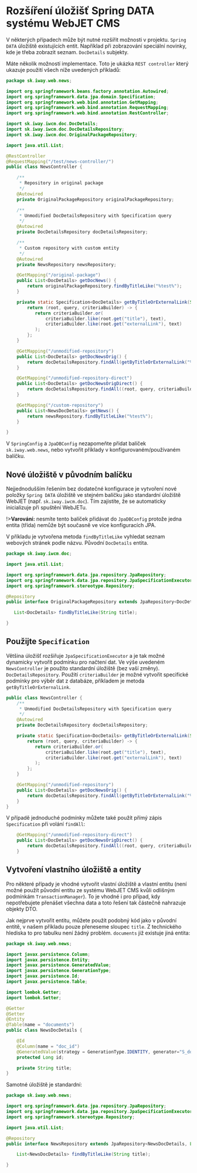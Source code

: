 # Rozšíření úložišť Spring DATA systému WebJET CMS

V některých případech může být nutné rozšířit možnosti v projektu. `Spring DATA` úložiště existujících entit. Například při zobrazování speciální novinky, kde je třeba zobrazit seznam. `DocDetails` subjekty.

Máte několik možností implementace. Toto je ukázka `REST controller` který ukazuje použití všech níže uvedených příkladů:

```java
package sk.iway.web.news;

import org.springframework.beans.factory.annotation.Autowired;
import org.springframework.data.jpa.domain.Specification;
import org.springframework.web.bind.annotation.GetMapping;
import org.springframework.web.bind.annotation.RequestMapping;
import org.springframework.web.bind.annotation.RestController;

import sk.iway.iwcm.doc.DocDetails;
import sk.iway.iwcm.doc.DocDetailsRepository;
import sk.iway.iwcm.doc.OriginalPackageRepository;

import java.util.List;

@RestController
@RequestMapping("/test/news-controller/")
public class NewsController {

    /**
     * Repository in original package
     */
    @Autowired
    private OriginalPackageRepository originalPackageRepository;

    /**
     * Unmodified DocDetailsRepository with Specification query
     */
    @Autowired
    private DocDetailsRepository docDetailsRepository;

    /**
     * Custom repository with custom entity
     */
    @Autowired
    private NewsRepository newsRepository;

    @GetMapping("/original-package")
    public List<DocDetails> getDocNews() {
        return originalPackageRepository.findByTitleLike("%test%");
    }

    private static Specification<DocDetails> getByTitleOrExternalLink(String text) {
        return (root, query, criteriaBuilder) -> {
           return criteriaBuilder.or(
               criteriaBuilder.like(root.get("title"), text),
               criteriaBuilder.like(root.get("externalLink"), text)
           );
        };
    }

    @GetMapping("/unmodified-repository")
    public List<DocDetails> getDocNewsOrig() {
        return docDetailsRepository.findAll(getByTitleOrExternalLink("%test%"));
    }

    @GetMapping("/unmodified-repository-direct")
    public List<DocDetails> getDocNewsOrigDirect() {
        return docDetailsRepository.findAll((root, query, criteriaBuilder) -> criteriaBuilder.like(root.get("title"), "%test%"));
    }

    @GetMapping("/custom-repository")
    public List<NewsDocDetails> getNews() {
        return newsRepository.findByTitleLike("%test%");
    }

}
```

V `SpringConfig` a `JpaDBConfig` nezapomeňte přidat balíček `sk.iway.web.news`, nebo vytvořit příklady v konfigurovaném/používaném balíčku.

## Nové úložiště v původním balíčku

Nejjednodušším řešením bez dodatečné konfigurace je vytvoření nové položky `Spring DATA` úložiště ve stejném balíčku jako standardní úložiště WebJET (např. `sk.iway.iwcm.doc`). Tím zajistíte, že se automaticky inicializuje při spuštění WebJETu.

!>**Varování:** nesmíte tento balíček přidávat do `JpaDBConfig` protože jedna entita (třída) nemůže být současně ve více konfiguracích JPA.

V příkladu je vytvořena metoda `findByTitleLike` vyhledat seznam webových stránek podle názvu. Původní `DocDetails` entita.

```java
package sk.iway.iwcm.doc;

import java.util.List;

import org.springframework.data.jpa.repository.JpaRepository;
import org.springframework.data.jpa.repository.JpaSpecificationExecutor;
import org.springframework.stereotype.Repository;

@Repository
public interface OriginalPackageRepository extends JpaRepository<DocDetails, Long>, JpaSpecificationExecutor<DocDetails> {

   List<DocDetails> findByTitleLike(String title);

}
```

## Použijte `Specification`

Většina úložišť rozšiřuje `JpaSpecificationExecutor` a je tak možné dynamicky vytvořit podmínku pro načtení dat. Ve výše uvedeném `NewsController` je použito standardní úložiště (bez vaší změny). `DocDetailsRepository`. Použití `criteriaBuilder` je možné vytvořit specifické podmínky pro výběr dat z databáze, příkladem je metoda `getByTitleOrExternalLink`.

```java
public class NewsController {
    /**
     * Unmodified DocDetailsRepository with Specification query
     */
    @Autowired
    private DocDetailsRepository docDetailsRepository;

    private static Specification<DocDetails> getByTitleOrExternalLink(String text) {
        return (root, query, criteriaBuilder) -> {
           return criteriaBuilder.or(
               criteriaBuilder.like(root.get("title"), text),
               criteriaBuilder.like(root.get("externalLink"), text)
           );
        };
    }

    @GetMapping("/unmodified-repository")
    public List<DocDetails> getDocNewsOrig() {
        return docDetailsRepository.findAll(getByTitleOrExternalLink("%test%"));
    }
}
```

V případě jednoduché podmínky můžete také použít přímý zápis `Specification` při volání `findAll`:

```java
    @GetMapping("/unmodified-repository-direct")
    public List<DocDetails> getDocNewsOrigDirect() {
        return docDetailsRepository.findAll((root, query, criteriaBuilder) -> criteriaBuilder.like(root.get("title"), "%test%"));
    }
```

## Vytvoření vlastního úložiště a entity

Pro některé případy je vhodné vytvořit vlastní úložiště a vlastní entitu (není možné použít původní entitu ze systému WebJET CMS kvůli odlišným podmínkám `TransactionManager`). To je vhodné i pro případ, kdy nepotřebujete přenášet všechna data a toto řešení tak částečně nahrazuje objekty DTO.

Jak nejprve vytvořit entitu, můžete použít podobný kód jako v původní entitě, v našem příkladu pouze přeneseme sloupec `title`. Z technického hlediska to pro tabulku není žádný problém. `documents` již existuje jiná entita:

```java
package sk.iway.web.news;

import javax.persistence.Column;
import javax.persistence.Entity;
import javax.persistence.GeneratedValue;
import javax.persistence.GenerationType;
import javax.persistence.Id;
import javax.persistence.Table;

import lombok.Getter;
import lombok.Setter;

@Getter
@Setter
@Entity
@Table(name = "documents")
public class NewsDocDetails {

	@Id
	@Column(name = "doc_id")
	@GeneratedValue(strategy = GenerationType.IDENTITY, generator="S_documents")
	protected Long id;

	private String title;
}
```

Samotné úložiště je standardní:

```java
package sk.iway.web.news;

import org.springframework.data.jpa.repository.JpaRepository;
import org.springframework.data.jpa.repository.JpaSpecificationExecutor;
import org.springframework.stereotype.Repository;

import java.util.List;

@Repository
public interface NewsRepository extends JpaRepository<NewsDocDetails, Long>, JpaSpecificationExecutor<NewsDocDetails> {

    List<NewsDocDetails> findByTitleLike(String title);

}
```
